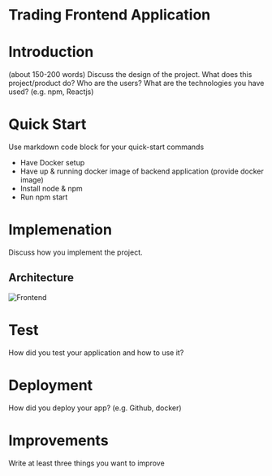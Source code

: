 # Trading Frontend Application
# Introduction
(about 150-200 words)
Discuss the design of the project. What does this project/product do? Who are the users? What are the technologies you have used? (e.g. npm, Reactjs)

# Quick Start
Use markdown code block for your quick-start commands
- Have Docker setup
- Have up & running docker image of backend application (provide docker image)
- Install node & npm
- Run npm start

# Implemenation
Discuss how you implement the project.

## Architecture
![Frontend](https://user-images.githubusercontent.com/56552567/179609085-8e67d3fd-ad9f-4a2d-8dd8-875536d773ea.png)

# Test
How did you test your application and how to use it? 

# Deployment
How did you deploy your app? (e.g. Github, docker)

# Improvements
Write at least three things you want to improve 
